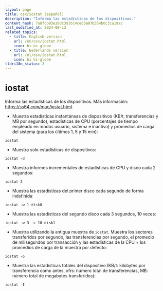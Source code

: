 ```yaml
---
layout: page
title: osx/iostat (español)
description: "Informa las estadísticas de los dispositivos."
content_hash: 7a8fcb93e28dc3936c4ced3a97b354b0c3ca19ac
last_modified_at: 2024-08-13
related_topics:
  - title: English version
    url: /en/osx/iostat.html
    icon: bi bi-globe
  - title: Nederlands version
    url: /nl/osx/iostat.html
    icon: bi bi-globe
tldri18n_status: 2
---
```

# iostat

Informa las estadísticas de los dispositivos.
Más información: <https://ss64.com/mac/iostat.html>.

- Muestra estadísticas instantáneas de dispositivos (KB/t, transferencias y MB por segundo), estadísticas de CPU (porcentajes de tiempo empleado en modos usuario, sistema e inactivo) y promedios de carga del sistema (para los últimos 1, 5 y 15 min):

`iostat`

- Muestra solo estadísticas de dispositivos:

`iostat -d`

- Muestra informes incrementales de estadísticas de CPU y disco cada 2 segundos:

`iostat 2`

- Muestra las estadísticas del primer disco cada segundo de forma indefinida:

`iostat -w 1 disk0`

- Muestra las estadísticas del segundo disco cada 3 segundos, 10 veces:

`iostat -w 3 -c 10 disk1`

- Muestra utilizando la antigua muestra de `iostat`. Muestra los sectores transferidos por segundo, las transferencias por segundo, el promedio de milisegundos por transacción y las estadísticas de la CPU + los promedios de carga de la muestra por defecto:

`iostat -o`

- Muestra las estadísticas totales del dispositivo (KB/t: kilobytes por transferencia como antes, xfrs: número total de transferencias, MB: número total de megabytes transferidos):

`iostat -I`
